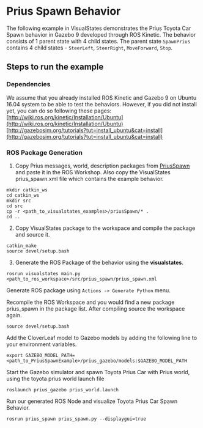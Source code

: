 # Prius Spawn Behavior
The following example in VisualStates demonstrates the Prius Toyota Car Spawn behavior in Gazebo 9 developed through ROS Kinetic. The behavior consists of 1 parent state with 4 child states. The parent state `SpawnPrius` contains 4 child states - `SteerLeft`, `SteerRight`, `MoveForward`, `Stop`.

## Steps to run the example
### Dependencies
We assume that you already installed ROS Kinetic and Gazebo 9 on Ubuntu 16.04 system to be able to test the behaviors. However, if you did not install yet, you can do so following these pages: [http://wiki.ros.org/kinetic/Installation/Ubuntu](http://wiki.ros.org/kinetic/Installation/Ubuntu)  [http://gazebosim.org/tutorials?tut=install_ubuntu&cat=install](http://gazebosim.org/tutorials?tut=install_ubuntu&cat=install)

### ROS Package Generation
1. Copy Prius messages, world, description packages from [PriusSpawn](/priusSpawn) and paste it in the ROS Workshop. Also copy the VisualStates prius_spawn.xml file which contains the example behavior.
```
mkdir catkin_ws
cd catkin_ws
mkdir src
cd src
cp -r <path_to_visualstates_examples>/priusSpawn/* .
cd ..
```

2. Copy VisualStates package to the workspace and compile the package and source it.
```
catkin_make
source devel/setup.bash
```

3. Generate the ROS Package of the behavior using the **visualstates**.
```
rosrun visualstates main.py <path_to_ros_workspace>/src/prius_spawn/prius_spawn.xml

```
Generate ROS package using `Actions -> Generate Python` menu.

Recompile the ROS Workspace and you would find a new package prius_spawn in the package list. After compiling source the workspace again.

```
source devel/setup.bash
```
Add the CloverLeaf model to Gazebo models by adding the following line to your environment variables.
```
export GAZEBO_MODEL_PATH=<path_to_PriusSpawnExample>/prius_gazebo/models:$GAZEBO_MODEL_PATH
```
Start the Gazebo simulator and spawn Toyota Prius Car with Prius world, using the toyota prius world launch file
```
roslaunch prius_gazebo prius_world.launch
```
Run our generated ROS Node and visualize Toyota Prius Car Spawn Behavior.
```
rosrun prius_spawn prius_spawn.py --displaygui=true
```
